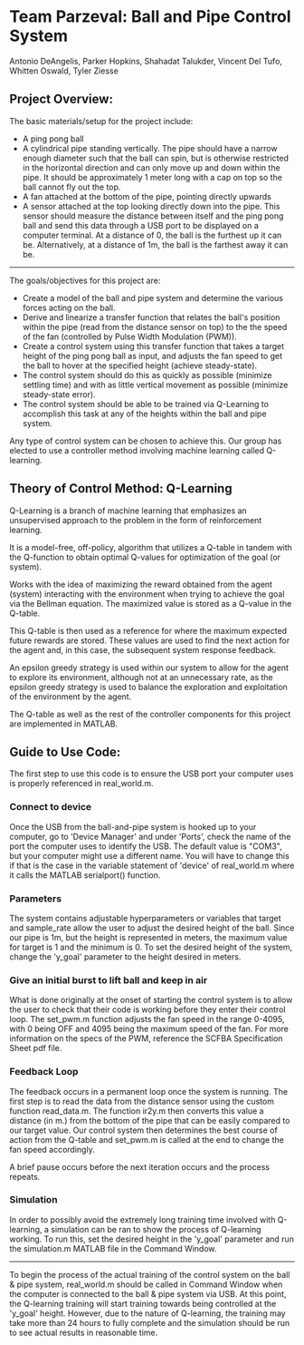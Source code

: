 # Team Parzeval: Ball and Pipe Control System


Antonio DeAngelis, Parker Hopkins, Shahadat Talukder, Vincent Del Tufo, Whitten Oswald, Tyler Ziesse


## Project Overview:
The basic materials/setup for the project include:

- A ping pong ball 
- A cylindrical pipe standing vertically. The pipe should have a narrow enough diameter such that the ball can spin, but is otherwise restricted in the horizontal direction and can only move up and down within the pipe. It should be approximately 1 meter long with a cap on top so the ball cannot fly out the top. 
- A fan attached at the bottom of the pipe, pointing directly upwards
- A sensor attached at the top looking directly down into the pipe. This sensor should measure the distance between itself and the ping pong ball and send this data through a USB port to be displayed on a computer terminal. At a distance of 0, the ball is the furthest up it can be. Alternatively, at a distance of 1m, the ball is the farthest away it can be.

---
The goals/objectives for this project are:
- Create a model of the ball and pipe system and determine the various forces acting on the ball.
- Derive and linearize a transfer function that relates the ball's position within the pipe (read from the distance sensor on top) to the the speed of the fan (controlled by Pulse Width Modulation (PWM)).
- Create a control system using this transfer function that takes a target height of the ping pong ball as input, and adjusts the fan speed to get the ball to hover at the specified height (achieve steady-state).
-  The control system should do this as quickly as possible (minimize settling time) and with as little vertical movement as possible (minimize steady-state error).
-  The control system should be able to be trained via Q-Learning to accomplish this task at any of the heights within the ball and pipe system.

Any type of control system can be chosen to achieve this. Our group has elected to use a controller method involving machine learning called Q-learning.

 

## Theory of Control Method: Q-Learning
Q-Learning is a branch of machine learning that emphasizes an unsupervised approach to the problem in the form of reinforcement learning. 


It is a model-free, off-policy, algorithm that utilizes a Q-table in tandem with the Q-function to obtain optimal Q-values for optimization of the goal (or system). 


Works with the idea of maximizing the reward obtained from the agent (system) interacting with the environment when trying to achieve the goal via the Bellman equation. The maximized value is stored as a Q-value in the Q-table.


This Q-table is then used as a reference for where the maximum expected future rewards are stored. These values are used to find the next action for the agent and, in this case, the subsequent system response feedback. 

An epsilon greedy strategy is used within our system to allow for the agent to explore its environment, although not at an unnecessary rate, as the epsilon greedy strategy is used to balance the exploration and exploitation of the environment by the agent.


The Q-table as well as the rest of the controller components for this project are implemented in MATLAB. 


## Guide to Use Code:
The first step to use this code is to ensure the USB port your computer uses is properly referenced in real_world.m.

### Connect to device
Once the USB from the ball-and-pipe system is hooked up to your computer, go to 'Device Manager' and under 'Ports', check the name of the port the computer uses to identify the USB. The default value is "COM3", but your computer might use a different name. You will have to change this if that is the case in the variable statement of 'device' of real_world.m where it calls the MATLAB serialport() function.

### Parameters
The system contains adjustable hyperparameters or variables that target and sample_rate allow the user to adjust the desired height of the ball. Since our pipe is 1m, but the height is represented in meters, the maximum value for target is 1 and the minimum is 0. To set the desired height of the system, change the 'y_goal' parameter to the height desired in meters.

### Give an initial burst to lift ball and keep in air
What is done originally at the onset of starting the control system is to allow the user to check that their code is working before they enter their control loop. The set_pwm.m function adjusts the fan speed in the range 0-4095, with 0 being OFF and 4095 being the maximum speed of the fan. For more information on the specs of the PWM, reference the SCFBA Specification Sheet pdf file.

### Feedback Loop
The feedback occurs in a permanent loop once the system is running. The first step is to read the data from the distance sensor using the custom function read_data.m. The function ir2y.m then converts this value a distance (in m.) from the bottom of the pipe that can be easily compared to our target value. Our control system then determines the best course of action from the Q-table and set_pwm.m is called at the end to change the fan speed accordingly.

A brief pause occurs before the next iteration occurs and the process repeats.

### Simulation
In order to possibly avoid the extremely long training time involved with Q-learning, a simulation can be ran to show the process of Q-learning working. To run this, set the desired height in the 'y_goal' parameter and run the simulation.m MATLAB file in the Command Window.

---

To begin the process of the actual training of the control system on the ball & pipe system, real_world.m should be called in Command Window when the computer is connected to the ball & pipe system via USB. At this point, the Q-learning training will start training towards being controlled at the 'y_goal' height. However, due to the nature of Q-learning, the training may take more than 24 hours to fully complete and the simulation should be run to see actual results in reasonable time.
